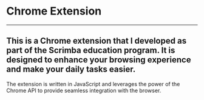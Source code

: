 # Chrome Extension

---


## This is a Chrome extension that I developed as part of the Scrimba education program. It is designed to enhance your browsing experience and make your daily tasks easier.

The extension is written in JavaScript and leverages the power of the Chrome API to provide seamless integration with the browser. 
